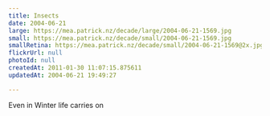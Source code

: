 ```yaml
---
title: Insects
date: 2004-06-21
large: https://mea.patrick.nz/decade/large/2004-06-21-1569.jpg
small: https://mea.patrick.nz/decade/small/2004-06-21-1569.jpg
smallRetina: https://mea.patrick.nz/decade/small/2004-06-21-1569@2x.jpg
flickrUrl: null
photoId: null
createdAt: 2011-01-30 11:07:15.875611
updatedAt: 2004-06-21 19:49:27

---
```

Even in Winter life carries on
